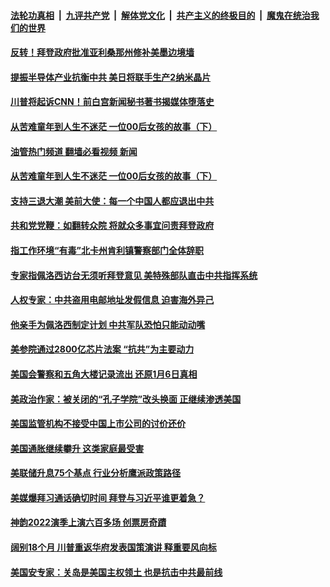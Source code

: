 ####  [法轮功真相](../../../../basic/blob/master/README.md?t=07301301) &nbsp;|&nbsp; [九评共产党](../../../../9ping.md/blob/master/README.md?t=07301301) &nbsp;|&nbsp; [解体党文化](../../../../jtdwh.md/blob/master/README.md?t=07301301)  &nbsp;|&nbsp; [共产主义的终极目的](../../../../gczydzjmd.md/blob/master/README.md?t=07301301) &nbsp;|&nbsp; [魔鬼在统治我们的世界](../../../../mgztzwmdsj.md/blob/master/README.md?t=07301301) 

#### [反转！拜登政府批准亚利桑那州修补美墨边境墙](../pages/soh6/641627.md?t=07301301) 
#### [提振半导体产业抗衡中共 美日将联手生产2纳米晶片](../pages/soh6/641618.md?t=07301301) 
#### [川普将起诉CNN！前白宫新闻秘书著书揭媒体堕落史](../pages/soh6/641612.md?t=07301301) 
#### [从苦难童年到人生不迷茫 一位00后女孩的故事（下）](../pages/soh6/641495.md?t=07301301) 
#### [油管热门频道 翻墙必看视频 新闻](http://45.76.130.85:81/youtube.html?07301301)
#### [从苦难童年到人生不迷茫 一位00后女孩的故事（下）](../pages/soh6/641495.md?t=07301301) 
#### [支持三退大潮 美前大使：每一个中国人都应退出中共](../pages/soh6/641489.md?t=07301301) 
#### [共和党党鞭：如翻转众院 将就众多事宜问责拜登政府](../pages/soh6/641360.md?t=07301301) 
#### [指工作环境“有毒”北卡州肯利镇警察部门全体辞职](../pages/soh6/641339.md?t=07301301) 
#### [专家指佩洛西访台无须听拜登意见 美特殊部队直击中共指挥系统](../pages/soh6/641330.md?t=07301301) 
#### [人权专家：中共盗用电邮地址发假信息 迫害海外异己](../pages/soh6/641312.md?t=07301301) 
#### [他亲手为佩洛西制定计划 中共军队恐怕只能动动嘴](../pages/soh6/641162.md?t=07301301) 
#### [美参院通过2800亿芯片法案 “抗共”为主要动力](../pages/soh6/641036.md?t=07301301) 
#### [美国会警察和五角大楼记录流出 还原1月6日真相](../pages/soh6/641030.md?t=07301301) 
#### [美政治作家：被关闭的“孔子学院”改头换面 正继续渗透美国](../pages/soh6/641009.md?t=07301301) 
#### [美国监管机构不接受中国上市公司的讨价还价](../pages/soh6/641000.md?t=07301301) 
#### [美国通胀继续攀升 这类家庭最受害](../pages/soh6/640994.md?t=07301301) 
#### [美联储升息75个基点 行业分析鹰派政策路径](../pages/soh6/640988.md?t=07301301) 
#### [美媒爆拜习通话确切时间 拜登与习近平谁更着急？](../pages/soh6/640871.md?t=07301301) 
#### [神韵2022演季上演六百多场 创票房奇蹟](../pages/soh6/640757.md?t=07301301) 
#### [阔别18个月 川普重返华府发表国策演讲 释重要风向标](../pages/soh6/640685.md?t=07301301) 
#### [美国安专家：关岛是美国主权领土 也是抗击中共最前线](../pages/soh6/640670.md?t=07301301) 
<img src='http://gfw-breaker.win/goodnews/indexes/soh6.md' width='0px' height='0px'/>
